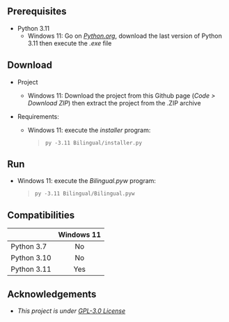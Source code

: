## Prerequisites
 * Python 3.11
      * Windows 11: Go on *[Python.org](https://www.python.org/downloads/)*, download the last version of Python 3.11 then execute the *.exe* file


## Download
* Project
  * Windows 11: Download the project from this Github page (*Code > Download ZIP*) then extract the project from the .ZIP archive


 * Requirements:
   * Windows 11: execute the *installer* program:
     > `py -3.11 Bilingual/installer.py`


## Run
   * Windows 11: execute the *Bilingual.pyw* program:
     > `py -3.11 Bilingual/Bilingual.pyw`
     

 ## Compatibilities
 |             | Windows 11 |
 | ----------- |:----------:|
 | Python 3.7  |     No     |
 | Python 3.10 |     No     |
 | Python 3.11 |     Yes    |
 

 ## Acknowledgements
 * *This project is under *[GPL-3.0 License](https://github.com/FlorentGuyon/Bilingual/blob/main/LICENSE.md)**